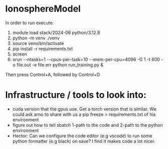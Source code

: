 # IonosphereModel
In order to run execute:
1.  module load stack/2024-06 python/3.12.8
2.  python -m venv ./venv
3.  source venv/bin/activate
4.  pip install -r requirements.txt
5.  screen
6.  srun --ntasks=1 --cpus-per-task=10 --mem-per-cpu=4096 -G 1 -t 600 -o file.out -e file.err python run_training.py &


Then press Control+A, followed by Control+D

# Infrastructure / tools to look into:
- cuda version that the gpus use. Get a torch version that is similar. We could ask arno to share with us a pip freeze > requirements.txt of his environment
- figure out how to tell sbatch 1-path to the code and 2-path to the python environment
- Hector: Can we configure the code editor (e.g vscode) to run some python formatter (e.g black) on save? I find it makes code a lot nicer.
